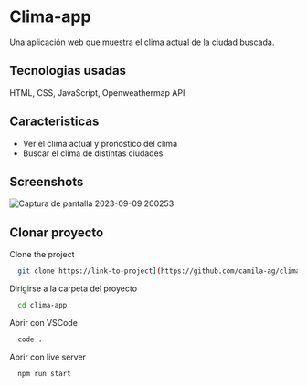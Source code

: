 # Clima-app

Una aplicación web que muestra el clima actual de la ciudad buscada.

## Tecnologias usadas

HTML, CSS, JavaScript, Openweathermap API

## Caracteristicas

- Ver el clima actual y pronostico del clima
- Buscar el clima de distintas ciudades

## Screenshots

![Captura de pantalla 2023-09-09 200253](https://github.com/camila-ag/clima-app/assets/78826652/5f37a155-8297-4edc-9946-d6f95bd0341b)

## Clonar proyecto

Clone the project

```bash
  git clone https://link-to-project](https://github.com/camila-ag/clima-app.git
```

Dirigirse a la carpeta del proyecto

```bash
  cd clima-app
```

Abrir con VSCode

```bash
  code .
```

Abrir con live server

```bash
  npm run start
```
